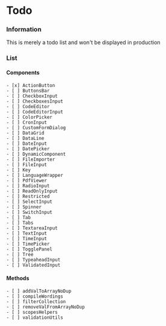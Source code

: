 # Todo

### Information
This is merely a todo list and won't be displayed in production

### List

#### Components

    - [x] ActionButton
    - [ ] ButtonsBar
    - [ ] CheckboxInput
    - [ ] CheckboxesInput
    - [ ] CodeEditor
    - [ ] CodeEditorInput
    - [ ] ColorPicker
    - [ ] CronInput
    - [ ] CustomFormDialog
    - [ ] DataGrid
    - [ ] DataLine
    - [ ] DateInput
    - [ ] DatePicker
    - [ ] DynamicComponent
    - [ ] FileImporter
    - [ ] FileInput
    - [ ] Key
    - [ ] LanguageWrapper
    - [ ] PdfViewer
    - [ ] RadioInput
    - [ ] ReadOnlyInput
    - [ ] Restricted
    - [ ] SelectInput
    - [ ] Spinner
    - [ ] SwitchInput
    - [ ] Tab
    - [ ] Tabs
    - [ ] TextareaInput
    - [ ] TextInput
    - [ ] TimeInput
    - [ ] TimePicker
    - [ ] TogglePanel
    - [ ] Tree
    - [ ] TypeaheadInput
    - [ ] ValidatedInput

#### Methods

    - [ ] addValToArrayNoDup
    - [ ] compileWordings
    - [ ] filterCollection
    - [ ] removeValFromArrayNoDup
    - [ ] scopesHelpers
    - [ ] validationUtils